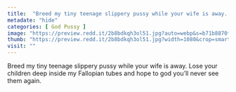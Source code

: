 ```yaml
---
title:  "Breed my tiny teenage slippery pussy while your wife is away. Lose your children deep inside my Fallopian tubes and hope to god you’ll never see them again."
metadate: "hide"
categories: [ God Pussy ]
image: "https://preview.redd.it/2b8bdkqh3ol51.jpg?auto=webp&s=b71b8870f85b23444259232c5b907470c6ef7572"
thumb: "https://preview.redd.it/2b8bdkqh3ol51.jpg?width=1080&crop=smart&auto=webp&s=da73be8d2f8bab46337a22e6e6614f6e0f3dd9ef"
visit: ""
---
```

Breed my tiny teenage slippery pussy while your wife is away. Lose your children deep inside my Fallopian tubes and hope to god you’ll never see them again.
